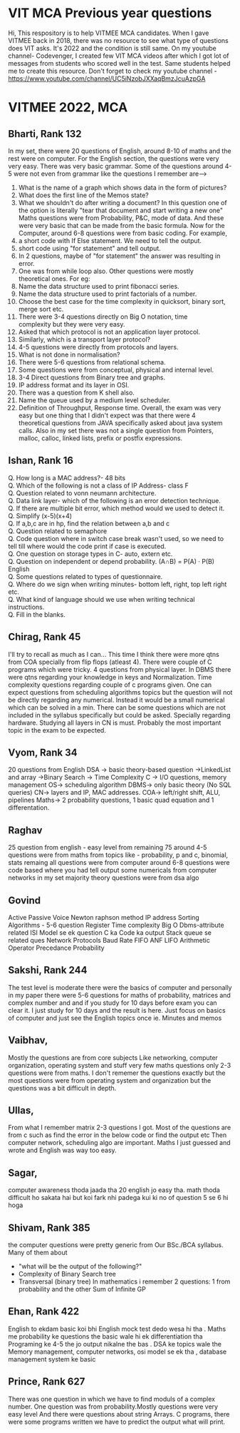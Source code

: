 # VIT MCA Previous year questions
Hi,
This respository is to help VITMEE MCA candidates. When I gave VITMEE back in 2018, there was no resource to see what type of questions does VIT asks. It's 2022 and the condition is still same.
On my youtube channel- Codevenger, I created few VIT MCA videos after which I got lot of messages from students who scored well in the test. Same students helped me to create this resource.
Don't forget to check my youtube channel - https://www.youtube.com/channel/UC5iNzobJXXaqBmzJcuAzpGA

# VITMEE 2022, MCA

## Bharti, Rank 132
In my set, there were 20 questions of English, around 8-10 of maths and the rest were on computer.
For the English section, the questions were very very easy. There was very basic grammar. Some of the questions around 4-5 were not even from grammar like the questions I remember are-->
1. What is the name of a graph which shows data in the form of pictures?
2. What does the first line of the Memos state?
3. What we shouldn't do after writing a document? In this question one of the option is literally "tear that document and start writing a new one"
Maths questions were from Probability, P&C, mode of data. And these were very basic that can be made from the basic formula.
Now for the Computer, around 6-8 questions were from basic coding. For example,
1. a short code with If Else statement. We need to tell the output.
2. short code using "for statement" and tell output.
3. In 2 questions, maybe of "for statement" the answer was resulting in error.
4. One was from while loop also.
Other questions were mostly theoretical ones. For eg:
1. Name the data structure used to print fibonacci series.
2. Name the data structure used to print factorials of a number.
3. Choose the best case for the time complexity in quicksort, binary sort, merge sort etc.
4. There were 3-4 questions directly on Big O notation, time complexity but they were very easy.
5. Asked that which protocol is not an application layer protocol.
6. Similarly, which is a transport layer protocol?
7. 4-5 questions were directly from protocols and layers.
8. What is not done in normalisation?
9. There were 5-6 questions from relational schema.
10. Some questions were from conceptual, physical and internal level.
11. 3-4 Direct questions from Binary tree and graphs.
12. IP address format and its layer in OSI.
13. There was a question from K shell also.
14. Name the queue used by a medium level scheduler.
15. Definition of Throughput, Response time.
Overall, the exam was very easy but one thing that I didn't expect was that there were 4 theoretical questions from JAVA specifically asked about java system calls.
Also in my set there was not a single question from Pointers, malloc, calloc, linked lists, prefix or postfix expressions.


## Ishan, Rank 16
Q. How long is a MAC address?- 48 bits                                         
Q. Which of the following is not a class of IP Address- class F                                 
Q. Question related to vonn neumann architecture.                                 
Q. Data link layer- which of the following is an error detection technique.                 
Q. If there are multiple bit error, which method would we used to detect it.                                       
Q. Simplify (x-5)(x+4)                                      
Q. If a,b,c are in hp, find the relation between a,b and c                                                      
Q. Question related to semaphore                                      
Q. Code question where in switch case break wasn't used, so we need to tell till where would the code print if case is executed.                          
Q. One question on storage types in C- auto, extern etc.                              
Q. Question on independent or depend probability. (A∩B) = P(A) · P(B)                               
English                                                    
Q. Some questions related to types of questionnaire.                                
Q. Where do we sign when writing minutes- bottom left, right, top left right etc.                          
Q. What kind of language should we use when writing technical instructions.                               
Q. Fill in the blanks.                            

## Chirag, Rank 45
I'll try to recall as much as I can...
This time I think there were more qtns from COA specially from flip flops (atleast 4).
There were couple of C programs which were tricky.
4 questions from physical layer.
In DBMS there were qtns regarding your knowledge in keys and Normalization.
Time complexity questions regarding couple of c programs given.
One can expect questions from scheduling algorithms topics but the question will not be directly regarding any numerical. Instead it would be a small numerical which can be solved in a min.
There can be some questions which are not included in the syllabus specifically but could be asked. Specially regarding hardware.
Studying all layers in CN is must. Probably the most important topic in the exam to be expected.

## Vyom, Rank 34
20 questions from English
DSA -> basic theory-based question
->LinkedList and array
->Binary Search
-> Time Complexity
C -> I/O questions, memory management
OS-> scheduling algorithm
DBMS-> only basic theory (No SQL queries)
CN-> layers and IP, MAC addresses.
COA-> left/right shift, ALU, pipelines
Maths-> 2 probability questions, 1 basic quad equation and 1 differentation.

## Raghav
25 question from english - easy level
from remaining 75 around 4-5 questions were from maths from topics like - probability, p and c, binomial, stats
remaing all questions were from computer
around 6-8 questions were code based where you had tell output
some numericals from computer networks
in my set majority theory questions were from dsa algo

## Govind
Active Passive Voice
Newton raphson method
IP address
Sorting Algorithms - 5-6 question
Register
Time complexity
Big O
Dbms-attribute related
ISI Model se ek question
C ka Code ka output
Stack queue se related ques
Network Protocols
Baud Rate
FIFO ANF LIFO
Arithmetic Operator Precedance
Probability

## Sakshi, Rank 244
The test level is moderate there were the basics of computer and personally in my paper there were 5-6 questions for maths of probability, matrices and complex number and and if you study for 10 days before exam you can clear it. I just study for 10 days and the result is here. Just focus on basics of computer and just see the English topics once ie. Minutes and memos

## Vaibhav,
Mostly the questions are from core subjects Like networking, computer organization, operating system and stuff very few maths questions only 2-3 questions were from maths. I don't rememer the questions exactly but the most questions were from operating system and organization but the questions was a bit difficult in depth.

## Ullas,
From what I remember matrix 2-3 questions I got. Most of the questions are from c such as find the error in the below code or find the output etc Then computer network, scheduling algo are important. Maths I just guessed and wrote and English was way too easy.

## Sagar,
computer awareness thoda jaada tha 20 english jo easy tha. math thoda difficult ho sakata hai but koi fark nhi padega kui ki no of question 5 se 6 hi hoga

## Shivam, Rank 385
the computer questions were pretty generic from Our BSc./BCA syllabus.
Many of them about
- "what will be the output of the following?"
- Complexity of Binary Search tree
- Transversal (binary tree)
In mathematics i remember 2 questions: 1 from probability and the other Sum of Infinite GP

## Ehan, Rank 422
English to ekdam basic koi bhi English mock test dedo wesa hi tha .
Maths me probability ke questions the basic wale hi ek differentiation tha
Programing ke 4-5 the jo output nikalne the bas .
DSA ke topics wale the
Memory management, computer networks, osi model se ek tha , database management system ke basic

## Prince, Rank 627
There was one question in which we have to find moduls of a complex number. One question was from probability.Mostly questions were very easy level And there were questions about string
Arrays. C programs, there were some programs written we have to predict the output what will print.
